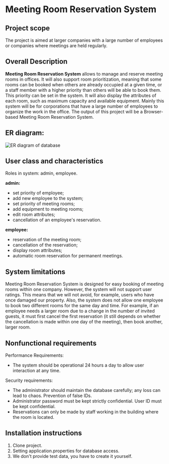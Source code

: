 # **Meeting Room Reservation System**




## Project scope
The project is aimed at larger companies with a large number of employees or companies where meetings are held regularly.

## Overall Description
**Meeting Room Reservation System** allows to manage and reserve meeting rooms in offices. It will also support room prioritization, meaning that some rooms can be booked when others are already occupied at a given time, or a staff member with a higher priority than others will be able to book them. This priority can be set in the system. It will also display the attributes of each room, such as maximum capacity and available equipment. Mainly this system will be for corporations that have a large number of employees to organize the work in the office. The output of this project will be a Browser-based Meeting Room Reservation System.

## ER diagram: 
![ER diagram of database](/diagrams/er.png "ER diagram of database")

## User class and characteristics
Roles in system: admin, employee.

**admin:**
- set priority of employee;
- add new employee to the system;
- set priority of meeting rooms;
- add equipment to meeting rooms;
- edit room attributes;
- cancellation of an employee's reservation.

**employee:**
- reservation of the meeting room;
- cancellation of the reservation;
- display room attributes;
- automatic room reservation for permanent meetings.

## System limitations

Meeting Room Reservation System is designed for easy booking of meeting rooms within one company. However, the system will not support user ratings. This means that we will not avoid, for example, users who have once damaged our property.
Also, the system does not allow one employee to book two different rooms for the same day and time. For example, if an employee needs a larger room due to a change in the number of invited guests, it must first cancel the first reservation (it still depends on whether the cancellation is made within one day of the meeting), then book another, larger room.

## Nonfunctional requirements

Performance Requirements:
- The system should be operational 24 hours a day to allow user interaction at any time.

Security requirements:
- The administrator should maintain the database carefully; any loss can lead to chaos. Prevention of false IDs.
- Administrator password must be kept strictly confidential. User ID must be kept confidential.
- Reservations can only be made by staff working in the building where the room is located. 

## Installation instructions

1.  Clone project.
2.	Setting application.properties for database access.
3.	We don't provide test data, you have to create it yourself.

